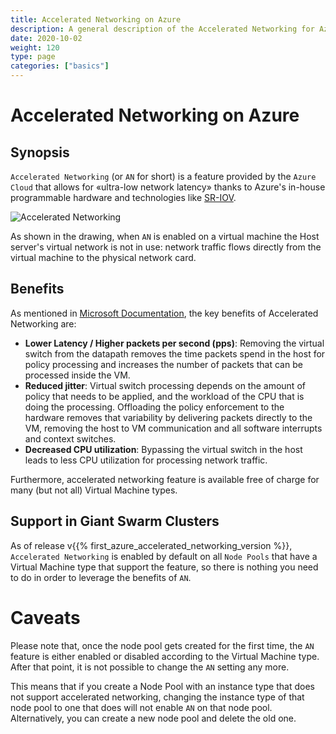 ```yaml
---
title: Accelerated Networking on Azure
description: A general description of the Accelerated Networking for Azure VMs feature and how it works on Giant Swarm clusters.
date: 2020-10-02
weight: 120
type: page
categories: ["basics"]
---
```


# Accelerated Networking on Azure

## Synopsis

`Accelerated Networking` (or `AN` for short) is a feature provided by the `Azure Cloud` that allows for
«ultra-low network latency» thanks to Azure's in-house programmable hardware and technologies like [SR-IOV](https://docs.microsoft.com/en-us/windows-hardware/drivers/network/overview-of-single-root-i-o-virtualization--sr-iov-).

![Accelerated Networking](/img/accelerated_networking.png)

As shown in the drawing, when `AN` is enabled on a virtual machine the Host server's virtual network is not in use:
network traffic flows directly from the virtual machine to the physical network card.

## Benefits

As mentioned in [Microsoft Documentation](https://docs.microsoft.com/en-us/azure/virtual-network/create-vm-accelerated-networking-cli),
the key benefits of Accelerated Networking are:

- **Lower Latency / Higher packets per second (pps)**: Removing the virtual switch from the datapath removes the time packets spend in the host for policy processing and increases the number of packets that can be processed inside the VM.
- **Reduced jitter**: Virtual switch processing depends on the amount of policy that needs to be applied, and the workload of the CPU that is doing the processing. Offloading the policy enforcement to the hardware removes that variability by delivering packets directly to the VM, removing the host to VM communication and all software interrupts and context switches.
- **Decreased CPU utilization**: Bypassing the virtual switch in the host leads to less CPU utilization for processing network traffic.

Furthermore, accelerated networking feature is available free of charge for many (but not all) Virtual Machine types.

## Support in Giant Swarm Clusters

As of release v{{% first_azure_accelerated_networking_version %}}, `Accelerated Networking` is enabled by default
on all `Node Pools` that have a Virtual Machine type that support the feature, so there is nothing you need to do
in order to leverage the benefits of `AN`.

# Caveats

Please note that, once the node pool gets created for the first time, the `AN` feature is either enabled or disabled
according to the Virtual Machine type.
After that point, it is not possible to change the `AN` setting any more.

This means that if you create a Node Pool with an instance type that does not support accelerated networking, 
changing the instance type of that node pool to one that does will not enable `AN` on that node pool.
Alternatively, you can create a new node pool and delete the old one.
